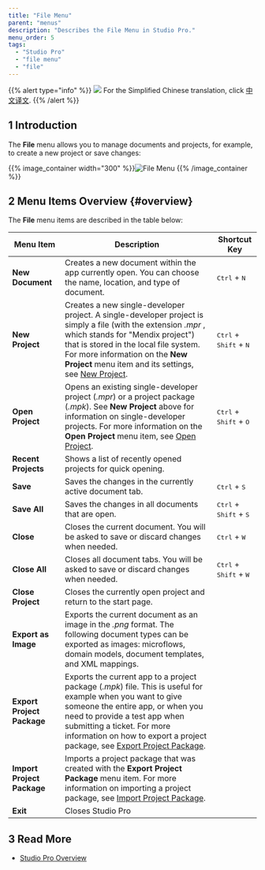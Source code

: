 ```yaml
---
title: "File Menu"
parent: "menus"
description: "Describes the File Menu in Studio Pro."
menu_order: 5
tags:
  - "Studio Pro"
  - "file menu"
  - "file"
---
```


{{% alert type="info" %}}
<img src="attachments/chinese-translation/china.png" style="display: inline-block; margin: 0" /> For the Simplified Chinese translation, click [中文译文](https://cdn.mendix.tencent-cloud.com/documentation/refguide8/file-menu.pdf).
{{% /alert %}}

## 1 Introduction

The **File** menu allows you to manage documents and projects, for example, to create a new project or save changes:

{{% image_container width="300" %}}![File Menu](attachments/file-menu/file-menu.png)
{{% /image_container %}}

## 2 Menu Items Overview {#overview}

The **File** menu items are described in the table below:

| Menu Item                  | Description                                                                                                                                                                                                                                                                                                                 | Shortcut Key                                      |
| -------------------------- | --------------------------------------------------------------------------------------------------------------------------------------------------------------------------------------------------------------------------------------------------------------------------------------------------------------------------- | ------------------------------------------------- |
| **New Document**           | Creates a new document within the app currently open. You can choose the name, location, and type of document.                                                                                                                                                                                                              | <kbd>Ctrl</kbd> + <kbd>N</kbd>                    |
| **New Project**            | Creates a new single-developer project. A single-developer project is simply a file (with the extension *.mpr* , which stands for "Mendix project") that is stored in the local file system. For more information on the **New Project** menu item and its settings, see [New Project](new-project).                        | <kbd>Ctrl</kbd> + <kbd>Shift</kbd> + <kbd>N</kbd> |
| **Open Project**           | Opens an existing single-developer project (*.mpr*) or a project package (*.mpk*). See **New Project** above for information on single-developer projects. For more information on the **Open Project** menu item, see [Open Project](open-app-dialog).                                                                     | <kbd>Ctrl</kbd> + <kbd>Shift</kbd> + <kbd>O</kbd> |
| **Recent Projects**        | Shows a list of recently opened projects for quick opening.                                                                                                                                                                                                                                                                 |                                                   |
| **Save**                   | Saves the changes in the currently active document tab.                                                                                                                                                                                                                                                                     | <kbd>Ctrl</kbd> + <kbd>S</kbd>                    |
| **Save All**               | Saves the changes in all documents that are open.                                                                                                                                                                                                                                                                           | <kbd>Ctrl</kbd> + <kbd>Shift</kbd> + <kbd>S</kbd> |
| **Close**                  | Closes the current document. You will be asked to save or discard changes when needed.                                                                                                                                                                                                                                      | <kbd>Ctrl</kbd> + <kbd>W</kbd>                    |
| **Close All**              | Closes all document tabs. You will be asked to save or discard changes when needed.                                                                                                                                                                                                                                         | <kbd>Ctrl</kbd> + <kbd>Shift</kbd> + <kbd>W</kbd> |
| **Close Project**          | Closes the currently open project and return to the start page.                                                                                                                                                                                                                                                             |                                                   |
| **Export as Image**        | Exports the current document as an image in the *.png* format. The following document types can be exported as images: microflows, domain models, document templates, and XML mappings.                                                                                                                                     |                                                   |
| **Export Project Package** | Exports the current app to a project package (*.mpk*) file. This is useful for example when you want to give someone the entire app, or when you need to provide a test app when submitting a ticket. For more information on how to export a project package, see [Export Project Package](export-project-package-dialog). |                                                   |
| **Import Project Package** | Imports a project package that was created with the **Export Project Package** menu item. For more information on importing a project package, see [Import Project Package](import-project-package-dialog).                                                                                                                 |                                                   |
| **Exit**                   | Closes Studio Pro                                                                                                                                                                                                                                                                                                           |                                                   |

## 3 Read More

* [Studio Pro Overview](studio-pro-overview)
